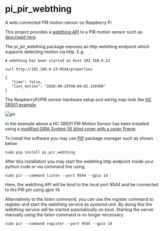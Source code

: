 # pi_pir_webthing
A web connected PIR motion sensor on Raspberry Pi

This project provides a [webthing API](https://iot.mozilla.org/wot/) to a PIR motion sensor such as [descriped here](https://cdn-learn.adafruit.com/downloads/pdf/pir-passive-infrared-proximity-motion-sensor.pdf).  

The pi_pir_webthing package exposes an http webthing endpoint which supports detecting motion via http. E.g. 
```
# webthing has been started on host 192.168.0.23

curl http://192.168.0.23:9544/properties 

{
   "time": false,
   "last_motion": "2020-09-28T08:04:02.330388"
}
```

The RaspberryPi/PIR sensor hardware setup and wiring may look like [HC SR501 example](docs/layout.png). 

![pir](docs/pir.png)

In the example above a HC SR501 PIR Motion Sensor has been installed using a [modified GIRA System 55 blind cover with a cover Frame](docs/gira.png).  

To install the software you may use [PIP](https://realpython.com/what-is-pip/) package manager such as shown below
```
sudo pip install pi_pir_webthing
```

After this installation you may start the webthing http endpoint inside your python code or via command line using 
```
sudo pir --command listen --port 9544 --gpio 14
```
Here, the webthing API will be bind to the local port 9544 and be connected to the PIR pin using gpio 14

Alternatively to the *listen* command, you can use the *register* command to register and start the webthing service as systemd unit. 
By doing this the webthing service will be started automatically on boot. Starting the server manually using the *listen* command is no longer necessary. 
```
sudo pir --command register --port 9544 --gpio 14
```  
